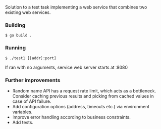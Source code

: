 Solution to a test task implementing a web service that combines two existing web services.

### Building
`$ go build .`

### Running
`$ ./test1 [[addr]:port]`

If ran with no arguments, service web server starts at :8080

### Further improvements
- Random name API has a request rate limit, which acts as a bottleneck. Consider caching previous results and picking from cached values in case of API failure.
- Add configuration options (address, timeouts etc.) via environment variables.
- Improve error handling according to business constraints.
- Add tests.
